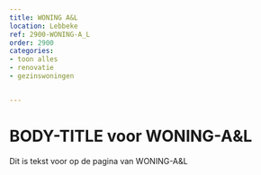 ```yaml
---
title: WONING A&L
location: Lebbeke
ref: 2900-WONING-A_L
order: 2900
categories:
- toon alles
- renovatie
- gezinswoningen


---
```

# BODY-TITLE voor WONING-A&L

Dit is tekst voor op de pagina van WONING-A&L